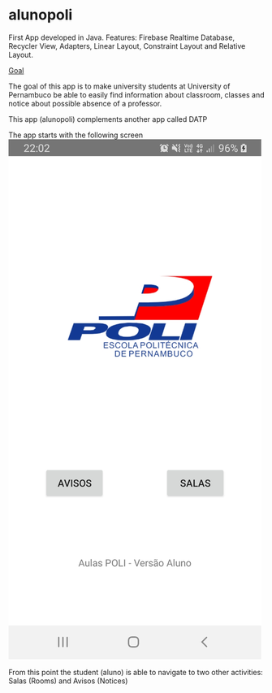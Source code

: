 # alunopoli
First App developed in Java. Features: Firebase Realtime Database, Recycler View, Adapters, Linear Layout, Constraint Layout and Relative Layout.

[Goal](#Goal)

The goal of this app is to make university students at University of Pernambuco be able to easily find information about
classroom, classes and notice about possible absence of a professor.


This app (alunopoli) complements another app called DATP

The app starts with the following screen
![screenshot](images/screenStart.jpeg)

From this point the student (aluno) is able to navigate to two other activities: Salas (Rooms) and Avisos (Notices)


